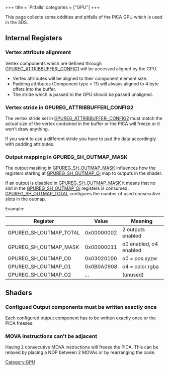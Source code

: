 +++
title = 'Pitfalls'
categories = ["GPU"]
+++

This page collects some oddities and pitfalls of the PICA GPU which is
used in the 3DS.

## Internal Registers

### Vertex attribute alignment

Vertex components which are defined through
[GPUREG_ATTRIBBUFFERi_CONFIG1](GPU/Internal_Registers#GPUREG_ATTRIBBUFFERi_CONFIG1 "wikilink")
will be accessed aligned by the GPU.

- Vertex attributes will be aligned to their component element size.
- Padding attributes (Component type \> 11) will always aligned to 4
  byte offets into the buffer.
- The stride which is passed to the GPU should be passed unaligned.

### Vertex stride in GPUREG_ATTRIBBUFFERi_CONFIG2

The vertex stride set in
[GPUREG_ATTRIBBUFFERi_CONFIG2](GPU/Internal_Registers#GPUREG_ATTRIBBUFFERi_CONFIG2 "wikilink")
must match the actual size of the vertex contained in the buffer or the
PICA will freeze or it won't draw anything.

If you want to use a different stride you have to pad the data
accordingly with padding attributes.

### Output mapping in GPUREG_SH_OUTMAP_MASK

The output masking in
[GPUREG_SH_OUTMAP_MASK](GPU/Internal_Registers#GPUREG_SH_OUTMAP_MASK "wikilink")
influences how the registers starting at
[GPUREG_SH_OUTMAP_Oi](GPU/Internal_Registers#GPUREG_SH_OUTMAP_Oi "wikilink")
map to outputs in the shader.

If an output is disabled in
[GPUREG_SH_OUTMAP_MASK](GPU/Internal_Registers#GPUREG_SH_OUTMAP_MASK "wikilink")
it means that no slot in the
[GPUREG_SH_OUTMAP_Oi](GPU/Internal_Registers#GPUREG_SH_OUTMAP_Oi "wikilink")
registers is consumed.
[GPUREG_SH_OUTMAP_TOTAL](GPU/Internal_Registers#GPUREG_SH_OUTMAP_TOTAL "wikilink")
configures the number of used consecutive slots in the outmap.

Example:

| Register               | Value      | Meaning                |
|------------------------|------------|------------------------|
| GPUREG_SH_OUTMAP_TOTAL | 0x00000002 | 2 outputs enabled      |
| GPUREG_SH_OUTMAP_MASK  | 0x00000011 | o0 enabled, o4 enabled |
| GPUREG_SH_OUTMAP_O0    | 0x03020100 | o0 = pos.xyzw          |
| GPUREG_SH_OUTMAP_O1    | 0x0B0A0908 | o4 = color.rgba        |
| GPUREG_SH_OUTMAP_O2    | ...        | (unused)               |

## Shaders

### Configued Output components must be written exactly once

Each configured output component has to be written exactly once or the
PICA freezes.

### MOVA instructions can't be adjacent

Having 2 consecutive MOVA instructions will freeze the PICA. This can be
relaxed by placing a NOP between 2 MOVAs or by rearranging the code.

[Category:GPU](Category:GPU "wikilink")